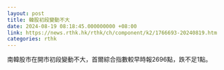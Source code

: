 ```yaml
---
layout: post
title: 韓股初段變動不大
date: 2024-08-19 08:18:45.000000000 +08:00
link: https://news.rthk.hk/rthk/ch/component/k2/1766693-20240819.htm
categories: rthk
---
```


南韓股市在開市初段變動不大，首爾綜合指數較早時報2696點，跌不足1點。
